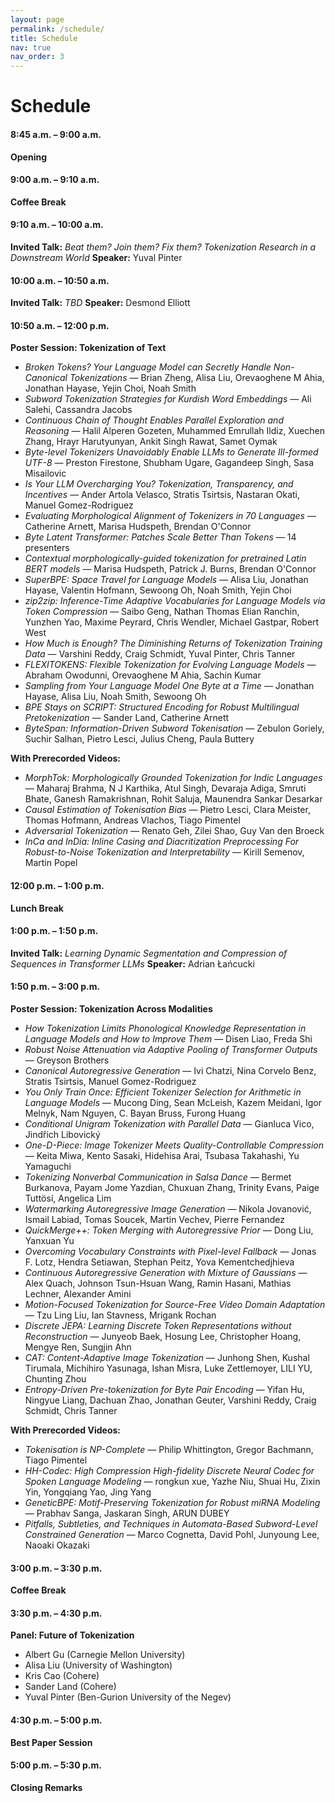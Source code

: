 ```yaml
---
layout: page
permalink: /schedule/
title: Schedule
nav: true
nav_order: 3
---
```

# Schedule

#### **8:45 a.m. – 9:00 a.m.**

**Opening**

#### **9:00 a.m. – 9:10 a.m.**

**Coffee Break**

#### **9:10 a.m. – 10:00 a.m.**

**Invited Talk:** *Beat them? Join them? Fix them? Tokenization Research in a Downstream World*
**Speaker:** Yuval Pinter

#### **10:00 a.m. – 10:50 a.m.**

**Invited Talk:** *TBD*
**Speaker:** Desmond Elliott

#### **10:50 a.m. – 12:00 p.m.**

**Poster Session: Tokenization of Text**

* *Broken Tokens? Your Language Model can Secretly Handle Non-Canonical Tokenizations* — Brian Zheng, Alisa Liu, Orevaoghene M Ahia, Jonathan Hayase, Yejin Choi, Noah Smith
* *Subword Tokenization Strategies for Kurdish Word Embeddings* — Ali Salehi, Cassandra Jacobs
* *Continuous Chain of Thought Enables Parallel Exploration and Reasoning* — Halil Alperen Gozeten, Muhammed Emrullah Ildiz, Xuechen Zhang, Hrayr Harutyunyan, Ankit Singh Rawat, Samet Oymak
* *Byte-level Tokenizers Unavoidably Enable LLMs to Generate Ill-formed UTF-8* — Preston Firestone, Shubham Ugare, Gagandeep Singh, Sasa Misailovic
* *Is Your LLM Overcharging You? Tokenization, Transparency, and Incentives* — Ander Artola Velasco, Stratis Tsirtsis, Nastaran Okati, Manuel Gomez-Rodriguez
* *Evaluating Morphological Alignment of Tokenizers in 70 Languages* — Catherine Arnett, Marisa Hudspeth, Brendan O'Connor
* *Byte Latent Transformer: Patches Scale Better Than Tokens* — 14 presenters
* *Contextual morphologically-guided tokenization for pretrained Latin BERT models* — Marisa Hudspeth, Patrick J. Burns, Brendan O'Connor
* *SuperBPE: Space Travel for Language Models* — Alisa Liu, Jonathan Hayase, Valentin Hofmann, Sewoong Oh, Noah Smith, Yejin Choi
* *zip2zip: Inference-Time Adaptive Vocabularies for Language Models via Token Compression* — Saibo Geng, Nathan Thomas Elian Ranchin, Yunzhen Yao, Maxime Peyrard, Chris Wendler, Michael Gastpar, Robert West
* *How Much is Enough? The Diminishing Returns of Tokenization Training Data* — Varshini Reddy, Craig Schmidt, Yuval Pinter, Chris Tanner
* *FLEXITOKENS: Flexible Tokenization for Evolving Language Models* — Abraham Owodunni, Orevaoghene M Ahia, Sachin Kumar
* *Sampling from Your Language Model One Byte at a Time* — Jonathan Hayase, Alisa Liu, Noah Smith, Sewoong Oh
* *BPE Stays on SCRIPT: Structured Encoding for Robust Multilingual Pretokenization* — Sander Land, Catherine Arnett
* *ByteSpan: Information-Driven Subword Tokenisation* — Zebulon Goriely, Suchir Salhan, Pietro Lesci, Julius Cheng, Paula Buttery

**With Prerecorded Videos:**

* *MorphTok: Morphologically Grounded Tokenization for Indic Languages* — Maharaj Brahma, N J Karthika, Atul Singh, Devaraja Adiga, Smruti Bhate, Ganesh Ramakrishnan, Rohit Saluja, Maunendra Sankar Desarkar
* *Causal Estimation of Tokenisation Bias* — Pietro Lesci, Clara Meister, Thomas Hofmann, Andreas Vlachos, Tiago Pimentel
* *Adversarial Tokenization* — Renato Geh, Zilei Shao, Guy Van den Broeck
* *InCa and InDia: Inline Casing and Diacritization Preprocessing For Robust-to-Noise Tokenization and Interpretability* — Kirill Semenov, Martin Popel

#### **12:00 p.m. – 1:00 p.m.**

**Lunch Break**

#### **1:00 p.m. – 1:50 p.m.**

**Invited Talk:** *Learning Dynamic Segmentation and Compression of Sequences in Transformer LLMs*
**Speaker:** Adrian Łańcucki

#### **1:50 p.m. – 3:00 p.m.**

**Poster Session: Tokenization Across Modalities**

* *How Tokenization Limits Phonological Knowledge Representation in Language Models and How to Improve Them* — Disen Liao, Freda Shi
* *Robust Noise Attenuation via Adaptive Pooling of Transformer Outputs* — Greyson Brothers
* *Canonical Autoregressive Generation* — Ivi Chatzi, Nina Corvelo Benz, Stratis Tsirtsis, Manuel Gomez-Rodriguez
* *You Only Train Once: Efficient Tokenizer Selection for Arithmetic in Language Models* — Mucong Ding, Sean McLeish, Kazem Meidani, Igor Melnyk, Nam Nguyen, C. Bayan Bruss, Furong Huang
* *Conditional Unigram Tokenization with Parallel Data* — Gianluca Vico, Jindřich Libovický
* *One-D-Piece: Image Tokenizer Meets Quality-Controllable Compression* — Keita Miwa, Kento Sasaki, Hidehisa Arai, Tsubasa Takahashi, Yu Yamaguchi
* *Tokenizing Nonverbal Communication in Salsa Dance* — Bermet Burkanova, Payam Jome Yazdian, Chuxuan Zhang, Trinity Evans, Paige Tuttösí, Angelica Lim
* *Watermarking Autoregressive Image Generation* — Nikola Jovanović, Ismail Labiad, Tomas Soucek, Martin Vechev, Pierre Fernandez
* *QuickMerge++: Token Merging with Autoregressive Prior* — Dong Liu, Yanxuan Yu
* *Overcoming Vocabulary Constraints with Pixel-level Fallback* — Jonas F. Lotz, Hendra Setiawan, Stephan Peitz, Yova Kementchedjhieva
* *Continuous Autoregressive Generation with Mixture of Gaussians* — Alex Quach, Johnson Tsun-Hsuan Wang, Ramin Hasani, Mathias Lechner, Alexander Amini
* *Motion-Focused Tokenization for Source-Free Video Domain Adaptation* — Tzu Ling Liu, Ian Stavness, Mrigank Rochan
* *Discrete JEPA: Learning Discrete Token Representations without Reconstruction* — Junyeob Baek, Hosung Lee, Christopher Hoang, Mengye Ren, Sungjin Ahn
* *CAT: Content-Adaptive Image Tokenization* — Junhong Shen, Kushal Tirumala, Michihiro Yasunaga, Ishan Misra, Luke Zettlemoyer, LILI YU, Chunting Zhou
* *Entropy-Driven Pre-tokenization for Byte Pair Encoding* — Yifan Hu, Ningyue Liang, Dachuan Zhao, Jonathan Geuter, Varshini Reddy, Craig Schmidt, Chris Tanner

**With Prerecorded Videos:**

* *Tokenisation is NP-Complete* — Philip Whittington, Gregor Bachmann, Tiago Pimentel
* *HH-Codec: High Compression High-fidelity Discrete Neural Codec for Spoken Language Modeling* — rongkun xue, Yazhe Niu, Shuai Hu, Zixin Yin, Yongqiang Yao, Jing Yang
* *GeneticBPE: Motif-Preserving Tokenization for Robust miRNA Modeling* — Prabhav Sanga, Jaskaran Singh, ARUN DUBEY
* *Pitfalls, Subtleties, and Techniques in Automata-Based Subword-Level Constrained Generation* — Marco Cognetta, David Pohl, Junyoung Lee, Naoaki Okazaki

#### **3:00 p.m. – 3:30 p.m.**

**Coffee Break**

#### **3:30 p.m. – 4:30 p.m.**

**Panel: Future of Tokenization**

* Albert Gu (Carnegie Mellon University)
* Alisa Liu (University of Washington)
* Kris Cao (Cohere)
* Sander Land (Cohere)
* Yuval Pinter (Ben-Gurion University of the Negev)


#### **4:30 p.m. – 5:00 p.m.**

**Best Paper Session**

#### **5:00 p.m. – 5:30 p.m.**

**Closing Remarks**


<style>
    /* Style for the team container */
.team-container {
    display: grid;
    grid-template-columns: repeat(5, 1fr); /* Display 3 members per row */
    gap: 5px;
    max-width: 1000px;
    padding: 20px;
}

@media (max-width: 768px) {
    .team-container {
        grid-template-columns: repeat(2, 1fr); /* Display 2 members per row on smaller screens */
    }
}

/* Style for each team member */
.team-member {
    text-align: center;
    background-color: #fff;
    padding: 0px;
    width: 150px; /* Set a fixed width for consistent circle appearance */
    height: 260px; /* Set a fixed height for consistent circle appearance */
    /* box-shadow: 0px 3px 6px rgba(0, 0, 0, 0.1); */
    overflow: hidden; /* Hide any image overflow */
}


.team-member h3 {
    font-size: 16px;
    color: #333;
}

.team-member img {
  object-fit: cover;
  border-radius:50%;
  width: 150px;
  height: 150px;
  padding: 10px;
}

.sponsor-container {
    display: flex;
    gap: 5px;
}

.sponsor {
    flex: 1;
    margin: 10px;
    text-align: center;
    box-sizing: border-box;
    height: 50px;
    width: 50px;
}

.sponsor img {  
    width: 100%; /* Make the image take up 100% of the figure's width */
    height: 100%;
    object-fit: contain; 
}

.caption {
    margin-top: 12px; /* Adjust the margin to control the gap between the figure and the caption */
}

.right-half {
    flex: 1; /* Each figure takes up 50% of the available width */
    height: 500px; /* Set a fixed height for all figures (adjust the value as needed) */
}
</style>
